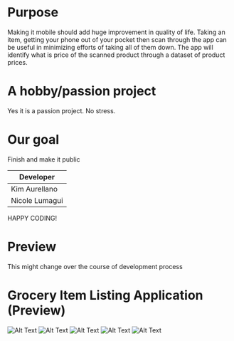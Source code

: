 # Purpose

Making it mobile should add huge improvement in quality of life. Taking an item, getting your phone out of your pocket then scan 
through the app can be useful in minimizing efforts of taking all of them down. 
The app will identify what is price of the scanned product through a dataset of product prices.

# A hobby/passion project

Yes it is a passion project. No stress. 

# Our goal

Finish and make it public

| Developer     |
| ------------- |
| Kim Aurellano |
| Nicole Lumagui|


HAPPY CODING!

# Preview

This might change over the course of development process

# Grocery Item Listing Application (Preview)
![Alt Text](https://github.com/kimaurellano/Grocery-Item-Listing-Application/blob/kotlin-dev/Preview/Cart.PNG)
![Alt Text](https://github.com/kimaurellano/Grocery-Item-Listing-Application/blob/kotlin-dev/Preview/ProductList.PNG)
![Alt Text](https://github.com/kimaurellano/Grocery-Item-Listing-Application/blob/kotlin-dev/Preview/Exit.PNG)
![Alt Text](https://github.com/kimaurellano/Grocery-Item-Listing-Application/blob/kotlin-dev/Preview/Profile.PNG)
![Alt Text](https://github.com/kimaurellano/Grocery-Item-Listing-Application/blob/kotlin-dev/Preview/PofileItemSelected.PNG)
